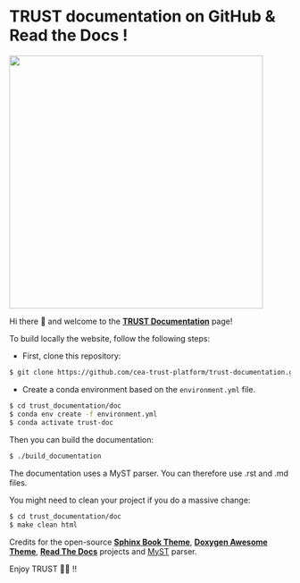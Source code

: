 # TRUST documentation on GitHub & Read the Docs !

<img src="https://github.com/cea-trust-platform/trust-code/blob/master/bin/HTML/logo_trust.gif?raw=true" style="width:12cm;">

Hi there 👋 and welcome to the **[TRUST Documentation](https://cea-trust-platform.readthedocs.io/en/latest/)** page!

To build locally the website, follow the following steps:

- First, clone this repository:

``` bash
$ git clone https://github.com/cea-trust-platform/trust-documentation.git ./trust_documentation
```
- Create a conda environment based on the `environment.yml` file.
``` bash 
$ cd trust_documentation/doc
$ conda env create -f environment.yml
$ conda activate trust-doc
```
Then you can build the documentation:
```bash
$ ./build_documentation
```

The documentation uses a MyST parser. You can therefore use .rst and .md files.

You might need to clean your project if you do a massive change:
``` bash
$ cd trust_documentation/doc
$ make clean html
```

Credits for the open-source **[Sphinx Book Theme](https://github.com/executablebooks/sphinx-book-theme)**, **[Doxygen Awesome Theme](https://jothepro.github.io/doxygen-awesome-css/)**, **[Read The Docs](https://blog.readthedocs.com/website-migration/)** projects and [MyST](https://github.com/executablebooks/MyST-Parser) parser.

Enjoy TRUST 🍻🍻 !!
